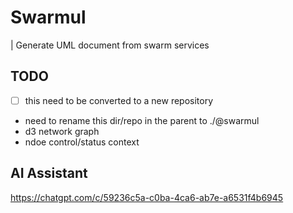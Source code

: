 # Swarmul

| Generate UML document from swarm services

## TODO

- [ ] this need to be converted to a new repository
- need to rename this dir/repo in the parent to ./@swarmul
- d3 network graph
- ndoe control/status context

## AI Assistant

https://chatgpt.com/c/59236c5a-c0ba-4ca6-ab7e-a6531f4b6945


